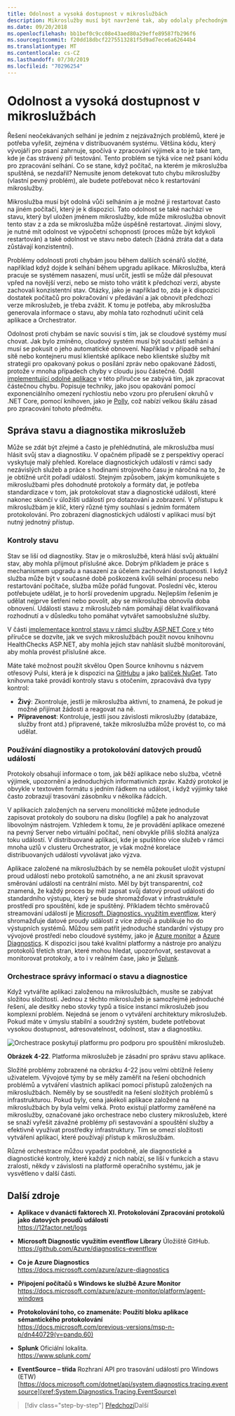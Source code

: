 ```yaml
---
title: Odolnost a vysoká dostupnost v mikroslužbách
description: Mikroslužby musí být navržené tak, aby odolaly přechodným chybám sítě a závislostem, musí být odolné, aby dosáhli vysoké dostupnosti.
ms.date: 09/20/2018
ms.openlocfilehash: bb1bef0c9cc08e43aed80a29effe89587fb296f6
ms.sourcegitcommit: f20dd18dbcf2275513281f5d9ad7ece6a62644b4
ms.translationtype: MT
ms.contentlocale: cs-CZ
ms.lasthandoff: 07/30/2019
ms.locfileid: "70296254"
---
```

# <a name="resiliency-and-high-availability-in-microservices"></a>Odolnost a vysoká dostupnost v mikroslužbách

Řešení neočekávaných selhání je jedním z nejzávažných problémů, které je potřeba vyřešit, zejména v distribuovaném systému. Většina kódu, který vývojáři pro psaní zahrnuje, spočívá v zpracování výjimek a to je také tam, kde je čas strávený při testování. Tento problém se týká více než psaní kódu pro zpracování selhání. Co se stane, když počítač, na kterém je mikroslužba spuštěná, se nezdařil? Nemusíte jenom detekovat tuto chybu mikroslužby (vlastní pevný problém), ale budete potřebovat něco k restartování mikroslužby.

Mikroslužba musí být odolná vůči selháním a je možné ji restartovat často na jiném počítači, který je k dispozici. Tato odolnost se také nachází ve stavu, který byl uložen jménem mikroslužby, kde může mikroslužba obnovit tento stav z a zda se mikroslužba může úspěšně restartovat. Jinými slovy, je nutné mít odolnost ve výpočetní schopnosti (proces může být kdykoli restartován) a také odolnost ve stavu nebo datech (žádná ztráta dat a data zůstávají konzistentní).

Problémy odolnosti proti chybám jsou během dalších scénářů složité, například když dojde k selhání během upgradu aplikace. Mikroslužba, která pracuje se systémem nasazení, musí určit, jestli se může dál přesouvat vpřed na novější verzi, nebo se místo toho vrátit k předchozí verzi, abyste zachovali konzistentní stav. Otázky, jako je například to, zda je k dispozici dostatek počítačů pro pokračování v předávání a jak obnovit předchozí verze mikroslužeb, je třeba zvážit. K tomu je potřeba, aby mikroslužba generovala informace o stavu, aby mohla tato rozhodnutí učinit celá aplikace a Orchestrator.

Odolnost proti chybám se navíc souvisí s tím, jak se cloudové systémy musí chovat. Jak bylo zmíněno, cloudový systém musí být součástí selhání a musí se pokusit o jeho automatické obnovení. Například v případě selhání sítě nebo kontejneru musí klientské aplikace nebo klientské služby mít strategii pro opakovaný pokus o posílání zpráv nebo opakované žádosti, protože v mnoha případech chyby v cloudu jsou částečné. Oddíl [implementující odolné aplikace](../implement-resilient-applications/index.md) v této příručce se zabývá tím, jak zpracovat částečnou chybu. Popisuje techniky, jako jsou opakování pomocí exponenciálního omezení rychlostiu nebo vzoru pro přerušení okruhů v .NET Core, pomocí knihoven, jako je [Polly](https://github.com/App-vNext/Polly), což nabízí velkou škálu zásad pro zpracování tohoto předmětu.

## <a name="health-management-and-diagnostics-in-microservices"></a>Správa stavu a diagnostika mikroslužeb

Může se zdát být zřejmé a často je přehlédnutíná, ale mikroslužba musí hlásit svůj stav a diagnostiku. V opačném případě se z perspektivy operací vyskytuje malý přehled. Korelace diagnostických událostí v rámci sady nezávislých služeb a práce s hodinami strojového času je náročná na to, že je obtížné určit pořadí událostí. Stejným způsobem, jakým komunikujete s mikroslužbami přes dohodnuté protokoly a formáty dat, je potřeba standardizace v tom, jak protokolovat stav a diagnostické události, které nakonec skončí v úložišti událostí pro dotazování a zobrazení. V přístupu k mikroslužbám je klíč, který různé týmy souhlasí s jedním formátem protokolování. Pro zobrazení diagnostických událostí v aplikaci musí být nutný jednotný přístup.

### <a name="health-checks"></a>Kontroly stavu

Stav se liší od diagnostiky. Stav je o mikroslužbě, která hlásí svůj aktuální stav, aby mohla přijmout příslušné akce. Dobrým příkladem je práce s mechanismem upgradu a nasazení za účelem zachování dostupnosti. I když služba může být v současné době poškozená kvůli selhání procesu nebo restartování počítače, služba může pořád fungovat. Poslední věc, kterou potřebujete udělat, je to horší provedením upgradu. Nejlepším řešením je udělat nejprve šetření nebo povolit, aby se mikroslužba obnovila doba obnovení. Události stavu z mikroslužeb nám pomáhají dělat kvalifikovaná rozhodnutí a v důsledku toho pomáhat vytvářet samoobslužné služby.

V části [implementace kontrol stavu v rámci služby ASP.NET Core v](../implement-resilient-applications/monitor-app-health.md#implement-health-checks-in-aspnet-core-services) této příručce se dozvíte, jak ve svých mikroslužbách použít novou knihovnu HealthChecks ASP.NET, aby mohla jejich stav nahlásit službě monitorování, aby mohla provést příslušné akce.

Máte také možnost použít skvělou Open Source knihovnu s názvem otřesový Pulsi, která je k dispozici na [GitHubu](https://github.com/Xabaril/BeatPulse) a jako [balíček NuGet](https://www.nuget.org/packages/BeatPulse/). Tato knihovna také provádí kontroly stavu s otočením, zpracovává dva typy kontrol:

- **Živý**: Zkontroluje, jestli je mikroslužba aktivní, to znamená, že pokud je možné přijímat žádosti a reagovat na ně. 
- **Připravenost**: Kontroluje, jestli jsou závislosti mikroslužby (databáze, služby front atd.) připravené, takže mikroslužba může provést to, co má udělat. 

### <a name="using-diagnostics-and-logs-event-streams"></a>Používání diagnostiky a protokolování datových proudů událostí

Protokoly obsahují informace o tom, jak běží aplikace nebo služba, včetně výjimek, upozornění a jednoduchých informativních zpráv. Každý protokol je obvykle v textovém formátu s jedním řádkem na událost, i když výjimky také často zobrazují trasování zásobníku v několika řádcích.

V aplikacích založených na serveru monolitické můžete jednoduše zapisovat protokoly do souboru na disku (logfile) a pak ho analyzovat libovolným nástrojem. Vzhledem k tomu, že je provádění aplikace omezené na pevný Server nebo virtuální počítač, není obvykle příliš složitá analýza toku událostí. V distribuované aplikaci, kde je spuštěno více služeb v rámci mnoha uzlů v clusteru Orchestrator, je však možné korelace distribuovaných událostí vyvolávat jako výzva.

Aplikace založené na mikroslužbách by se neměla pokoušet uložit výstupní proud událostí nebo protokolů samotného, a ne ani zkusit spravovat směrování událostí na centrální místo. Měl by být transparentní, což znamená, že každý proces by měl zapsat svůj datový proud události do standardního výstupu, který se bude shromažďovat v infrastruktuře prostředí pro spouštění, kde je spuštěný. Příkladem těchto směrovačů streamování událostí je [Microsoft. Diagnostics. využitím eventflow](https://github.com/Azure/diagnostics-eventflow), který shromažďuje datové proudy událostí z více zdrojů a publikuje ho do výstupních systémů. Můžou sem patřit jednoduché standardní výstupy pro vývojové prostředí nebo cloudové systémy, jako je [Azure monitor](https://azure.microsoft.com/services/monitor//) a [Azure Diagnostics](https://docs.microsoft.com/azure/azure-monitor/platform/diagnostics-extension-overview). K dispozici jsou také kvalitní platformy a nástroje pro analýzu protokolů třetích stran, které mohou hledat, upozorňovat, sestavovat a monitorovat protokoly, a to i v reálném čase, jako je [Splunk](https://www.splunk.com/goto/Splunk_Log_Management?ac=ga_usa_log_analysis_phrase_Mar17&_kk=logs%20analysis&gclid=CNzkzIrex9MCFYGHfgodW5YOtA).

### <a name="orchestrators-managing-health-and-diagnostics-information"></a>Orchestrace správy informací o stavu a diagnostice

Když vytváříte aplikaci založenou na mikroslužbách, musíte se zabývat složitou složitostí. Jednou z těchto mikroslužeb je samozřejmě jednoduché řešení, ale desítky nebo stovky typů a tisíce instancí mikroslužeb jsou komplexní problém. Nejedná se jenom o vytváření architektury mikroslužeb. Pokud máte v úmyslu stabilní a soudržný systém, budete potřebovat vysokou dostupnost, adresovatelnost, odolnost, stav a diagnostiku.

![Orchestrace poskytují platformu pro podporu pro spouštění mikroslužeb.](./media/image22.png)

**Obrázek 4-22**. Platforma mikroslužeb je zásadní pro správu stavu aplikace.

Složité problémy zobrazené na obrázku 4-22 jsou velmi obtížně řešeny uživatelem. Vývojové týmy by se měly zaměřit na řešení obchodních problémů a vytváření vlastních aplikací pomocí přístupů založených na mikroslužbách. Neměly by se soustředit na řešení složitých problémů s infrastrukturou. Pokud byly, cena jakékoli aplikace založené na mikroslužbách by byla velmi velká. Proto existují platformy zaměřené na mikroslužby, označované jako orchestrace nebo clustery mikroslužeb, které se snaží vyřešit závažné problémy při sestavování a spouštění služby a efektivně využívat prostředky infrastruktury. Tím se omezí složitosti vytváření aplikací, které používají přístup k mikroslužbám.

Různé orchestrace můžou vypadat podobně, ale diagnostické a diagnostické kontroly, které každý z nich nabízí, se liší v funkcích a stavu zralosti, někdy v závislosti na platformě operačního systému, jak je vysvětleno v další části.

## <a name="additional-resources"></a>Další zdroje

- **Aplikace v dvanácti faktorech XI. Protokolování Zpracování protokolů jako datových proudů událostí** \
  <https://12factor.net/logs>

- **Microsoft Diagnostic využitím eventflow Library** Úložiště GitHub. \
  <https://github.com/Azure/diagnostics-eventflow>

- **Co je Azure Diagnostics** \
  <https://docs.microsoft.com/azure/azure-diagnostics>

- **Připojení počítačů s Windows ke službě Azure Monitor** \
  <https://docs.microsoft.com/azure/azure-monitor/platform/agent-windows>

- **Protokolování toho, co znamenáte: Použití bloku aplikace sémantického protokolování** \
  <https://docs.microsoft.com/previous-versions/msp-n-p/dn440729(v=pandp.60)>

- **Splunk** Oficiální lokalita. \
  <https://www.splunk.com/>

- **EventSource – třída** Rozhraní API pro trasování událostí pro Windows (ETW) \
  [https://docs.microsoft.com/dotnet/api/system.diagnostics.tracing.eventsource](xref:System.Diagnostics.Tracing.EventSource)

>[!div class="step-by-step"]
>[Předchozí](microservice-based-composite-ui-shape-layout.md)Další
>[](scalable-available-multi-container-microservice-applications.md)
